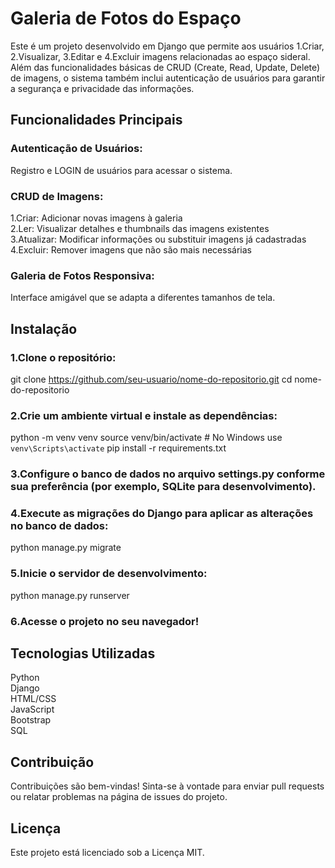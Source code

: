 # Galeria de Fotos do Espaço
Este é um projeto desenvolvido em Django que permite aos usuários 1.Criar, 2.Visualizar, 3.Editar e 4.Excluir imagens relacionadas ao espaço sideral. Além das funcionalidades básicas de CRUD (Create, Read, Update, Delete) de imagens, o sistema também inclui autenticação de usuários para garantir a segurança e privacidade das informações.

## Funcionalidades Principais
### Autenticação de Usuários:

Registro e LOGIN de usuários para acessar o sistema.
### CRUD de Imagens:

1.Criar: Adicionar novas imagens à galeria  
2.Ler: Visualizar detalhes e thumbnails das imagens existentes  
3.Atualizar: Modificar informações ou substituir imagens já cadastradas  
4.Excluir: Remover imagens que não são mais necessárias  
### Galeria de Fotos Responsiva:

Interface amigável que se adapta a diferentes tamanhos de tela.

## Instalação

### 1.Clone o repositório:
git clone https://github.com/seu-usuario/nome-do-repositorio.git
cd nome-do-repositorio

### 2.Crie um ambiente virtual e instale as dependências:
python -m venv venv
source venv/bin/activate   # No Windows use `venv\Scripts\activate`
pip install -r requirements.txt

### 3.Configure o banco de dados no arquivo settings.py conforme sua preferência (por exemplo, SQLite para desenvolvimento).

### 4.Execute as migrações do Django para aplicar as alterações no banco de dados:
python manage.py migrate

### 5.Inicie o servidor de desenvolvimento:
python manage.py runserver

### 6.Acesse o projeto no seu navegador!

## Tecnologias Utilizadas
Python  
Django  
HTML/CSS  
JavaScript  
Bootstrap  
SQL  

## Contribuição
Contribuições são bem-vindas! Sinta-se à vontade para enviar pull requests ou relatar problemas na página de issues do projeto.

## Licença
Este projeto está licenciado sob a Licença MIT.
